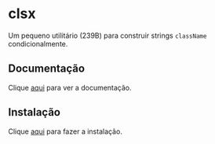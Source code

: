 # clsx

Um pequeno utilitário (239B) para construir strings `className` condicionalmente.

## Documentação

Clique [aqui](https://github.com/lukeed/clsx) para ver a documentação.

## Instalação

Clique [aqui](https://www.npmjs.com/package/clsx) para fazer a instalação.